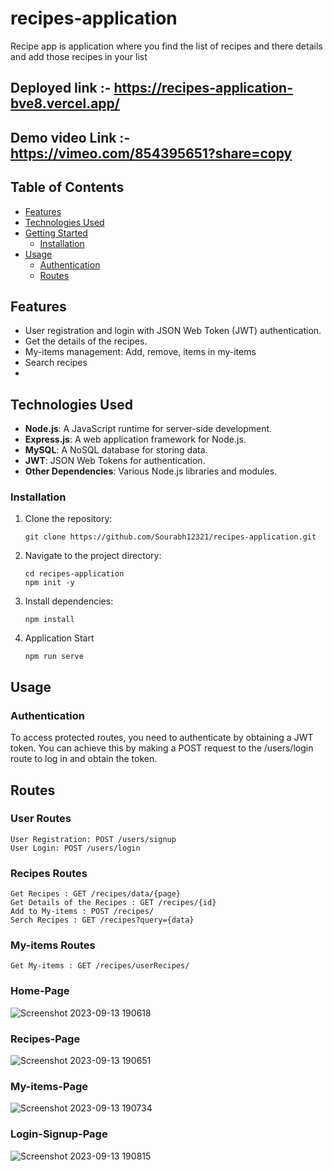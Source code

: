 # recipes-application

Recipe app is application where you find the list of recipes and there details and add those recipes in your list

## Deployed link :- https://recipes-application-bve8.vercel.app/
## Demo video Link :- https://vimeo.com/854395651?share=copy

## Table of Contents

- [Features](#features)
- [Technologies Used](#technologies-used)
- [Getting Started](#getting-started)
  - [Installation](#installation)
- [Usage](#usage)
  - [Authentication](#authentication)
  - [Routes](#routes)

## Features

- User registration and login with JSON Web Token (JWT) authentication.
- Get the details of the recipes.
- My-items management: Add, remove, items in my-items
- Search recipes
- 
## Technologies Used

- **Node.js**: A JavaScript runtime for server-side development.
- **Express.js**: A web application framework for Node.js.
- **MySQL**: A NoSQL database for storing data.
- **JWT**: JSON Web Tokens for authentication.
- **Other Dependencies**: Various Node.js libraries and modules.


### Installation

1. Clone the repository:

   ```
   git clone https://github.com/Sourabh12321/recipes-application.git
   ```
   
2. Navigate to the project directory:
   ```
   cd recipes-application
   npm init -y
   ```
   
3. Install dependencies:
   ```
   npm install 
   ```

4. Application Start 
   ```
   npm run serve
   ```



## Usage
### Authentication
To access protected routes, you need to authenticate by obtaining a JWT token. You can achieve this by making a POST request to the /users/login route to log in and obtain the token.


## Routes
### User Routes
```
User Registration: POST /users/signup
User Login: POST /users/login
```
### Recipes Routes
```
Get Recipes : GET /recipes/data/{page}
Get Details of the Recipes : GET /recipes/{id}
Add to My-items : POST /recipes/
Serch Recipes : GET /recipes?query={data}
```
### My-items Routes
```
Get My-items : GET /recipes/userRecipes/

```


### Home-Page
![Screenshot 2023-09-13 190618](https://github.com/Sourabh12321/recipes-application/assets/112754483/2f5ae618-c30b-455d-8359-487a1d4d2c90)


### Recipes-Page

![Screenshot 2023-09-13 190651](https://github.com/Sourabh12321/recipes-application/assets/112754483/07c39564-c41c-4e37-9a06-8e60309696f1)




### My-items-Page

![Screenshot 2023-09-13 190734](https://github.com/Sourabh12321/recipes-application/assets/112754483/8612d7ac-8eab-486c-9a8c-505b31eadb50)



### Login-Signup-Page

![Screenshot 2023-09-13 190815](https://github.com/Sourabh12321/recipes-application/assets/112754483/a1e32128-5036-42f9-ac5c-1ce93af9ed7f)


